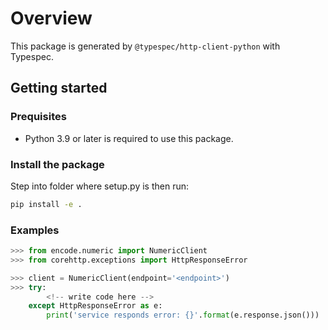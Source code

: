 # Overview

This package is generated by `@typespec/http-client-python` with Typespec.

## Getting started

### Prequisites

- Python 3.9 or later is required to use this package.

### Install the package

Step into folder where setup.py is then run:

```bash
pip install -e .
```

### Examples

```python
>>> from encode.numeric import NumericClient
>>> from corehttp.exceptions import HttpResponseError

>>> client = NumericClient(endpoint='<endpoint>')
>>> try:
        <!-- write code here -->
    except HttpResponseError as e:
        print('service responds error: {}'.format(e.response.json()))
```
